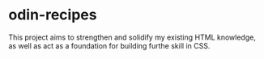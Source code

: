 # odin-recipes

This project aims to strengthen and solidify my existing HTML knowledge, as well as act as a foundation for building furthe skill in CSS.